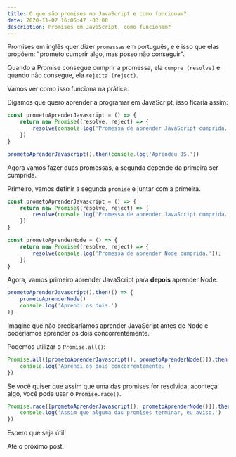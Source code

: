 ```yaml
---
title: O que são promises no JavaScript e como funcionam?
date: 2020-11-07 16:05:47 -03:00
description: Promises em JavaScript, como funcionam?
---
```


Promises em inglês quer dizer `promessas` em português, e é isso que elas propõem: "prometo cumprir algo, mas posso não conseguir".

Quando a Promise consegue cumprir a promessa, ela `cumpre (resolve)` e quando não consegue, ela `rejeita (reject)`.

Vamos ver como isso funciona na prática.

Digamos que quero aprender a programar em JavaScript, isso ficaria assim:

```javascript
const prometoAprenderJavascript = () => {
    return new Promise((resolve, reject) => {
        resolve(console.log('Promessa de aprender JavaScript cumprida.'));
    })
}

prometoAprenderJavascript().then(console.log('Aprendeu JS.'))
```

Agora vamos fazer duas promessas, a segunda depende da primeira ser cumprida.

Primeiro, vamos definir a segunda `promise` e juntar com a primeira.

```javascript
const prometoAprenderJavascript = () => {
    return new Promise((resolve, reject) => {
        resolve(console.log('Promessa de aprender JavaScript cumprida.'));
    })
}

const prometoAprenderNode = () => {
    return new Promise((resolve, reject) => {
        resolve(console.log('Promessa de aprender Node cumprida.'));
    })
}
```

Agora, vamos primeiro aprender JavaScript para **depois** aprender Node.

```javascript
prometoAprenderJavascript().then(() => {
    prometoAprenderNode()
    console.log('Aprendi os dois.')
)}
```

Imagine que não precisaríamos aprender JavaScript antes de Node e poderíamos aprender os dois concorrentemente.

Podemos utilizar o `Promise.all()`:

```javascript
Promise.all([prometoAprenderJavascript(), prometoAprenderNode()]).then(() => {
    console.log('Aprendi os dois concorrentemente.')
})
```

Se você quiser que assim que uma das promises for resolvida, aconteça algo, você pode usar o `Promise.race()`.

```javascript
Promise.race([prometoAprenderJavascript(), prometoAprenderNode()]).then(() => {
    console.log('Assim que alguma das promises terminar, eu aviso.')
})
```

Espero que seja útil!

Até o próximo post.